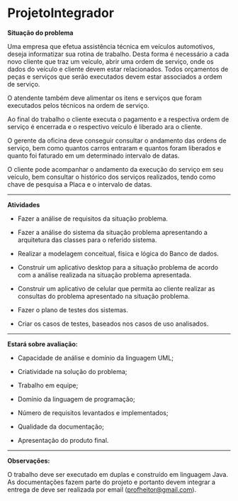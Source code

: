 # ProjetoIntegrador

<b>Situação do problema</b>

Uma empresa que efetua assistência técnica em veículos automotivos, deseja informatizar sua
rotina de trabalho. Desta forma é necessário a cada novo cliente que traz um veículo, abrir
uma ordem de serviço, onde os dados do veículo e cliente devem estar relacionados. Todos
orçamentos de peças e serviços que serão executados devem estar associados a ordem de
serviço.

O atendente também deve alimentar os itens e serviços que foram executados pelos técnicos
na ordem de serviço.

Ao final do trabalho o cliente executa o pagamento e a respectiva ordem de serviço é
encerrada e o respectivo veículo é liberado ara o cliente.

O gerente da oficina deve conseguir consultar o andamento das ordens de serviço, bem como
quantos carros entraram e quantos foram liberados e quanto foi faturado em um determinado
intervalo de datas.

O cliente pode acompanhar o andamento da execução do serviço em seu veículo, bem
consultar o histórico dos serviços realizados, tendo como chave de pesquisa a Placa e o
intervalo de datas.

*****************************************************************************************
<b>Atividades</b>

- Fazer a análise de requisitos da situação problema.

- Fazer a análise do sistema da situação problema apresentando a arquitetura das
classes para o referido sistema.

- Realizar a modelagem conceitual, física e lógica do Banco de dados.

- Construir um aplicativo desktop para a situação problema de acordo com a análise
realizada na situação problema apresentada.

- Construir um aplicativo de celular que permita ao cliente realizar as consultas do
problema apresentado na situação problema.

- Fazer o plano de testes dos sistemas.

- Criar os casos de testes, baseados nos casos de uso analisados.

*****************************************************************************************
<b>Estará sobre avaliação:</b>

- Capacidade de análise e domínio da linguagem UML;

- Criatividade na solução do problema;

- Trabalho em equipe;

- Domínio da linguagem de programação;

- Número de requisitos levantados e implementados;

- Qualidade da documentação;

- Apresentação do produto final.

*****************************************************************************************
<b>Observações:</b>

O trabalho deve ser executado em duplas e construído em linguagem Java.
As documentações fazem parte do projeto e portanto devem integrar a entrega de deve ser
realizada por email (profheitor@gmail.com).
